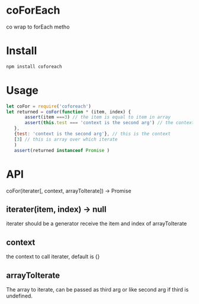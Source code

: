 # coForEach 

co wrap to forEach metho

# Install

```bash
npm install coforeach
```

# Usage
 
 ```js
let coFor = require('coforeach')
let returned = coFor(function * (item, index) {
        assert(item ===3) // the item is equal to item in array
        assert(this.test === 'context is the second arg') // the context is the passed as second arg to coForEach
    }, 
    {test: 'context is the second arg'}, // this is the context
    [3] // this is array over which iterate
    )
    assert(returned instanceof Promise )
 ```

# API
 
 coFor(iterater[, context, arrayToIterate]) -> Promise

## iterater(item, index) -> null
 
 iterater should be a generator receive the item and index of arrayToIterate  

## context 
 
 the context to call  iterater, default is {}

## arrayToIterate 
 
 The array to iterate, can be passed as third arg or like second arg if third is undefined.
 

